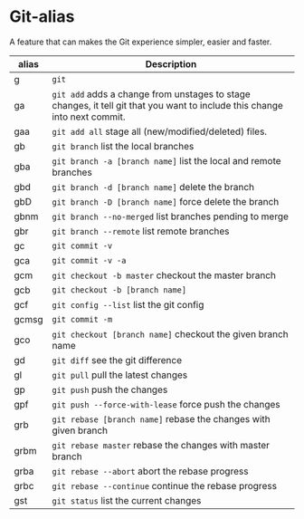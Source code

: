 # Git-alias
 A feature that can makes the Git experience simpler, easier and faster.

| alias              | Description   |
| ------------------ | ------------- |
| g | `git` |
| ga  | `git add` adds a change from unstages to stage changes, it tell git that you want to include this change into next commit. |
| gaa | `git add all` stage all (new/modified/deleted) files. |
| gb | `git branch` list the local branches |
| gba | `git branch -a [branch name]` list the local and remote branches |
| gbd | `git branch -d [branch name]` delete the branch |
| gbD | `git branch -D [branch name]` force delete the branch |
| gbnm | `git branch --no-merged` list branches pending to merge |
| gbr | `git branch --remote` list remote branches |
| gc | `git commit -v` |
| gca | `git commit -v -a` |
| gcm | `git checkout -b master` checkout the master branch |
| gcb | `git checkout -b [branch name]` |
| gcf | `git config --list` list the git config |
| gcmsg | `git commit -m` |
| gco | `git checkout [branch name]` checkout the given branch name |
| gd | `git diff` see the git difference |
| gl | `git pull` pull the latest changes |
| gp | `git push` push the changes |
| gpf | `git push --force-with-lease` force push the changes |
| grb | `git rebase [branch name]` rebase the changes with given branch |
| grbm | `git rebase master` rebase the changes with master branch |
| grba | `git rebase --abort` abort the rebase progress |
| grbc | `git rebase --continue` continue the rebase progress |
| gst | `git status` list the current changes |
